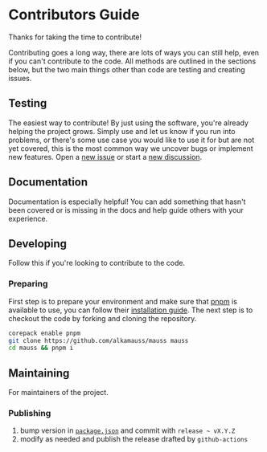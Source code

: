 # Contributors Guide

Thanks for taking the time to contribute!

Contributing goes a long way, there are lots of ways you can still help, even if you can't contribute to the code. All methods are outlined in the sections below, but the two main things other than code are testing and creating issues.

## Testing

The easiest way to contribute! By just using the software, you're already helping the project grows. Simply use and let us know if you run into problems, or there's some use case you would like to use it for but are not yet covered, this is the most common way we uncover bugs or implement new features. Open a [new issue](https://github.com/alkamauss/mauss/issues/new) or start a [new discussion](https://github.com/alkamauss/mauss/discussions/new).

## Documentation

Documentation is especially helpful! You can add something that hasn't been covered or is missing in the docs and help guide others with your experience.

## Developing

Follow this if you're looking to contribute to the code.

### Preparing

First step is to prepare your environment and make sure that [pnpm](https://pnpm.io/) is available to use, you can follow their [installation guide](https://pnpm.io/installation). The next step is to checkout the code by forking and cloning the repository.

```bash
corepack enable pnpm
git clone https://github.com/alkamauss/mauss mauss
cd mauss && pnpm i
```

## Maintaining

For maintainers of the project.

### Publishing

1. bump version in [`package.json`](workspace/mauss/package.json) and commit with `release ~ vX.Y.Z`
2. modify as needed and publish the release drafted by `github-actions`
